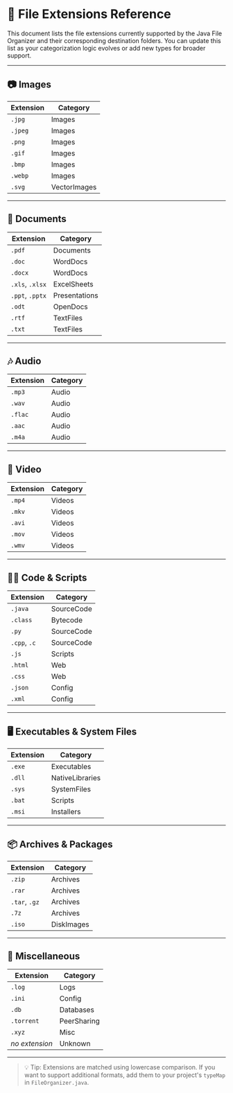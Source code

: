# 🧩 File Extensions Reference

This document lists the file extensions currently supported by the Java File Organizer and their corresponding destination folders. You can update this list as your categorization logic evolves or add new types for broader support.

---

## 📷 Images
| Extension     | Category       |
|---------------|----------------|
| `.jpg`        | Images         |
| `.jpeg`       | Images         |
| `.png`        | Images         |
| `.gif`        | Images         |
| `.bmp`        | Images         |
| `.webp`       | Images         |
| `.svg`        | VectorImages   |

---

## 📄 Documents
| Extension     | Category       |
|---------------|----------------|
| `.pdf`        | Documents      |
| `.doc`        | WordDocs       |
| `.docx`       | WordDocs       |
| `.xls`, `.xlsx`| ExcelSheets   |
| `.ppt`, `.pptx`| Presentations |
| `.odt`        | OpenDocs       |
| `.rtf`        | TextFiles      |
| `.txt`        | TextFiles      |

---

## 🎶 Audio
| Extension     | Category       |
|---------------|----------------|
| `.mp3`        | Audio          |
| `.wav`        | Audio          |
| `.flac`       | Audio          |
| `.aac`        | Audio          |
| `.m4a`        | Audio          |

---

## 🎥 Video
| Extension     | Category       |
|---------------|----------------|
| `.mp4`        | Videos         |
| `.mkv`        | Videos         |
| `.avi`        | Videos         |
| `.mov`        | Videos         |
| `.wmv`        | Videos         |

---

## 👨‍💻 Code & Scripts
| Extension     | Category       |
|---------------|----------------|
| `.java`       | SourceCode     |
| `.class`      | Bytecode       |
| `.py`         | SourceCode     |
| `.cpp`, `.c`  | SourceCode     |
| `.js`         | Scripts        |
| `.html`       | Web            |
| `.css`        | Web            |
| `.json`       | Config         |
| `.xml`        | Config         |

---

## 🖥️ Executables & System Files
| Extension     | Category           |
|---------------|--------------------|
| `.exe`        | Executables        |
| `.dll`        | NativeLibraries    |
| `.sys`        | SystemFiles        |
| `.bat`        | Scripts            |
| `.msi`        | Installers         |

---

## 📦 Archives & Packages
| Extension     | Category       |
|---------------|----------------|
| `.zip`        | Archives       |
| `.rar`        | Archives       |
| `.tar`, `.gz` | Archives       |
| `.7z`         | Archives       |
| `.iso`        | DiskImages     |

---

## 🔁 Miscellaneous
| Extension     | Category       |
|---------------|----------------|
| `.log`        | Logs           |
| `.ini`        | Config         |
| `.db`         | Databases      |
| `.torrent`    | PeerSharing    |
| `.xyz`        | Misc           |
| _no extension_| Unknown        |

---

> 💡 Tip: Extensions are matched using lowercase comparison. If you want to support additional formats, add them to your project's `typeMap` in `FileOrganizer.java`.
